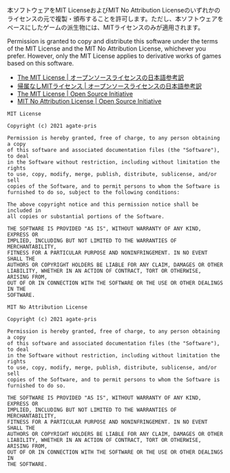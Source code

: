 本ソフトウェアをMIT LicenseおよびMIT No Attribution Licenseのいずれかのライセンスの元で複製・頒布することを許可します。ただし、本ソフトウェアをベースにしたゲームの派生物には、MITライセンスのみが適用されます。

Permission is granted to copy and distribute this software under the terms of the MIT License and the MIT No Attribution License, whichever you prefer. However, only the MIT License applies to derivative works of games based on this software.

- [The MIT License | オープンソースライセンスの日本語参考訳](https://licenses.opensource.jp/MIT/MIT.html)
- [帰属なしMITライセンス | オープンソースライセンスの日本語参考訳](https://licenses.opensource.jp/MIT-0/MIT-0.html)
- [The MIT License | Open Source Initiative](https://opensource.org/licenses/MIT)
- [MIT No Attribution License | Open Source Initiative](https://opensource.org/licenses/MIT-0)

```
MIT License

Copyright (c) 2021 agate-pris

Permission is hereby granted, free of charge, to any person obtaining a copy
of this software and associated documentation files (the "Software"), to deal
in the Software without restriction, including without limitation the rights
to use, copy, modify, merge, publish, distribute, sublicense, and/or sell
copies of the Software, and to permit persons to whom the Software is
furnished to do so, subject to the following conditions:

The above copyright notice and this permission notice shall be included in
all copies or substantial portions of the Software.

THE SOFTWARE IS PROVIDED "AS IS", WITHOUT WARRANTY OF ANY KIND, EXPRESS OR
IMPLIED, INCLUDING BUT NOT LIMITED TO THE WARRANTIES OF MERCHANTABILITY,
FITNESS FOR A PARTICULAR PURPOSE AND NONINFRINGEMENT. IN NO EVENT SHALL THE
AUTHORS OR COPYRIGHT HOLDERS BE LIABLE FOR ANY CLAIM, DAMAGES OR OTHER
LIABILITY, WHETHER IN AN ACTION OF CONTRACT, TORT OR OTHERWISE, ARISING FROM,
OUT OF OR IN CONNECTION WITH THE SOFTWARE OR THE USE OR OTHER DEALINGS IN THE
SOFTWARE.
```

```
MIT No Attribution License

Copyright (c) 2021 agate-pris

Permission is hereby granted, free of charge, to any person obtaining a copy
of this software and associated documentation files (the "Software"), to deal
in the Software without restriction, including without limitation the rights
to use, copy, modify, merge, publish, distribute, sublicense, and/or sell
copies of the Software, and to permit persons to whom the Software is
furnished to do so.

THE SOFTWARE IS PROVIDED "AS IS", WITHOUT WARRANTY OF ANY KIND, EXPRESS OR
IMPLIED, INCLUDING BUT NOT LIMITED TO THE WARRANTIES OF MERCHANTABILITY,
FITNESS FOR A PARTICULAR PURPOSE AND NONINFRINGEMENT. IN NO EVENT SHALL THE
AUTHORS OR COPYRIGHT HOLDERS BE LIABLE FOR ANY CLAIM, DAMAGES OR OTHER
LIABILITY, WHETHER IN AN ACTION OF CONTRACT, TORT OR OTHERWISE, ARISING FROM,
OUT OF OR IN CONNECTION WITH THE SOFTWARE OR THE USE OR OTHER DEALINGS IN
THE SOFTWARE.
```
